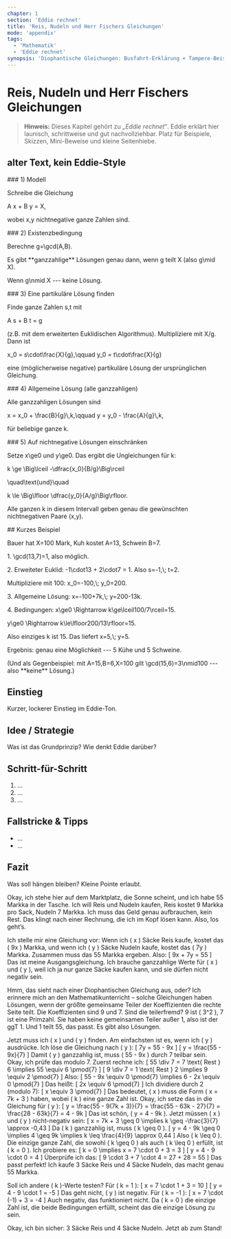 ```yaml
---
chapter: 1
section: 'Eddie rechnet'
title: 'Reis, Nudeln und Herr Fischers Gleichungen'
mode: 'appendix'
tags:
  - 'Mathematik'
  - 'Eddie rechnet'
synopsis: 'Diophantische Gleichungen: Busfahrt-Erklärung + Tampere-Beispiel (3 Säcke Reis + 4 Säcke Nudeln für 55 Markka).'
---
```


# Reis, Nudeln und Herr Fischers Gleichungen

> **Hinweis:** Dieses Kapitel gehört zu *„Eddie rechnet“*.
> Eddie erklärt hier launisch, schrittweise und gut nachvollziehbar.
> Platz für Beispiele, Skizzen, Mini-Beweise und kleine Seitenhiebe.

## alter Text, kein Eddie-Style

\### 1) Modell

Schreibe die Gleichung

A x + B y = X,

wobei x,y nichtnegative ganze Zahlen sind.

\### 2) Existenzbedingung

Berechne g=\\gcd(A,B).

Es gibt \*\*ganzzahlige\*\* Lösungen genau dann, wenn g teilt X (also g\\mid X).

Wenn g\\nmid X --- keine Lösung.

\### 3) Eine partikuläre Lösung finden

Finde ganze Zahlen s,t mit

A s + B t = g

(z.B. mit dem erweiterten Euklidischen Algorithmus). Multipliziere mit X/g. Dann
ist

x_0 = s\\cdot\\frac{X}{g},\\qquad y_0 = t\\cdot\\frac{X}{g}

eine (möglicherweise negative) partikuläre Lösung der ursprünglichen Gleichung.

\### 4) Allgemeine Lösung (alle ganzzahligen)

Alle ganzzahligen Lösungen sind

x = x_0 + \\frac{B}{g}\\,k,\\qquad y = y_0 - \\frac{A}{g}\\,k,

für beliebige ganze k.

\### 5) Auf nichtnegative Lösungen einschränken

Setze x\\ge0 und y\\ge0. Das ergibt die Ungleichungen für k:

k \\ge \\Big\\lceil -\\dfrac{x_0}{B/g}\\Big\\rceil

\\quad\\text{und}\\quad

k \\le \\Big\\lfloor \\dfrac{y_0}{A/g}\\Big\\rfloor.

Alle ganzen k in diesem Intervall geben genau die gewünschten nichtnegativen
Paare (x,y).

\## Kurzes Beispiel

Bauer hat X=100 Mark, Kuh kostet A=13, Schwein B=7.

1\. \\gcd(13,7)=1, also möglich.

2\. Erweiteter Euklid: -1\\cdot13 + 2\\cdot7 = 1. Also s=-1,\\; t=2.

Multipliziere mit 100: x_0=-100,\\; y_0=200.

3\. Allgemeine Lösung: x=-100+7k,\\; y=200-13k.

4\. Bedingungen: x\\ge0 \\Rightarrow k\\ge\\lceil100/7\\rceil=15.

y\\ge0 \\Rightarrow k\\le\\lfloor200/13\\rfloor=15.

Also einziges k ist 15. Das liefert x=5,\\; y=5.

Ergebnis: genau eine Möglichkeit --- 5 Kühe und 5 Schweine.

(Und als Gegenbeispiel: mit A=15,B=6,X=100 gilt \\gcd(15,6)=3\\nmid100 --- also
\*\*keine\*\* Lösung.)

## Einstieg

Kurzer, lockerer Einstieg im Eddie-Ton.

## Idee / Strategie

Was ist das Grundprinzip? Wie denkt Eddie darüber?

## Schritt-für-Schritt

1. …
2. …
3. …

## Fallstricke & Tipps

- …
- …

## Fazit

Was soll hängen bleiben? Kleine Pointe erlaubt.

Okay, ich stehe hier auf dem Marktplatz, die Sonne scheint, und ich habe 55
Markka in der Tasche. Ich will Reis und Nudeln kaufen, Reis kostet 9 Markka pro
Sack, Nudeln 7 Markka. Ich muss das Geld genau aufbrauchen, kein Rest. Das
klingt nach einer Rechnung, die ich im Kopf lösen kann. Also, los geht’s.

Ich stelle mir eine Gleichung vor: Wenn ich \( x \) Säcke Reis kaufe, kostet das
\( 9x \) Markka, und wenn ich \( y \) Säcke Nudeln kaufe, kostet das \( 7y \)
Markka. Zusammen muss das 55 Markka ergeben. Also: \[ 9x + 7y = 55 \] Das ist
meine Ausgangsgleichung. Ich brauche ganzzahlige Werte für \( x \) und \( y \),
weil ich ja nur ganze Säcke kaufen kann, und sie dürfen nicht negativ sein.

Hmm, das sieht nach einer Diophantischen Gleichung aus, oder? Ich erinnere mich
an den Mathematikunterricht – solche Gleichungen haben Lösungen, wenn der größte
gemeinsame Teiler der Koeffizienten die rechte Seite teilt. Die Koeffizienten
sind 9 und 7. Sind die teilerfremd? 9 ist \( 3^2 \), 7 ist eine Primzahl. Sie
haben keine gemeinsamen Teiler außer 1, also ist der ggT 1. Und 1 teilt 55, das
passt. Es gibt also Lösungen.

Jetzt muss ich \( x \) und \( y \) finden. Am einfachsten ist es, wenn ich \( y
\) ausdrücke. Ich löse die Gleichung nach \( y \): \[ 7y = 55 - 9x \] \[ y =
\frac{55 - 9x}{7} \] Damit \( y \) ganzzahlig ist, muss \( 55 - 9x \) durch 7
teilbar sein. Okay, ich prüfe das modulo 7. Zuerst rechne ich: \[ 55 \div 7 = 7
\text{ Rest } 6 \implies 55 \equiv 6 \pmod{7} \] \[ 9 \div 7 = 1 \text{ Rest } 2
\implies 9 \equiv 2 \pmod{7} \] Also: \[ 55 - 9x \equiv 0 \pmod{7} \implies 6 -
2x \equiv 0 \pmod{7} \] Das heißt: \[ 2x \equiv 6 \pmod{7} \] Ich dividiere
durch 2 (modulo 7): \[ x \equiv 3 \pmod{7} \] Das bedeutet, \( x \) muss die
Form \( x = 7k + 3 \) haben, wobei \( k \) eine ganze Zahl ist. Okay, ich setze
das in die Gleichung für \( y \): \[ y = \frac{55 - 9(7k + 3)}{7} = \frac{55 -
63k - 27}{7} = \frac{28 - 63k}{7} = 4 - 9k \] Das ist schön, \( y = 4 - 9k \).
Jetzt müssen \( x \) und \( y \) nicht-negativ sein: \[ x = 7k + 3 \geq 0
\implies k \geq -\frac{3}{7} \approx -0,43 \] Da \( k \) ganzzahlig ist, muss \(
k \geq 0 \). \[ y = 4 - 9k \geq 0 \implies 4 \geq 9k \implies k \leq \frac{4}{9}
\approx 0,44 \] Also \( k \leq 0 \). Die einzige ganze Zahl, die sowohl \( k
\geq 0 \) als auch \( k \leq 0 \) erfüllt, ist \( k = 0 \). Ich probiere es: \[
k = 0 \implies x = 7 \cdot 0 + 3 = 3 \] \[ y = 4 - 9 \cdot 0 = 4 \] Überprüfe
ich das: \[ 9 \cdot 3 + 7 \cdot 4 = 27 + 28 = 55 \] Das passt perfekt! Ich kaufe
3 Säcke Reis und 4 Säcke Nudeln, das macht genau 55 Markka.

Soll ich andere \( k \)-Werte testen? Für \( k = 1 \): \[ x = 7 \cdot 1 + 3 = 10
\] \[ y = 4 - 9 \cdot 1 = -5 \] Das geht nicht, \( y \) ist negativ. Für \( k =
-1 \): \[ x = 7 \cdot (-1) + 3 = -4 \] Auch negativ, das funktioniert nicht. Da
\( k = 0 \) die einzige Zahl ist, die beide Bedingungen erfüllt, scheint das die
einzige Lösung zu sein.

Okay, ich bin sicher: 3 Säcke Reis und 4 Säcke Nudeln. Jetzt ab zum Stand!
